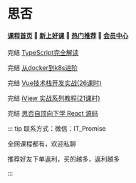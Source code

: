# 思否

#### [**课程首页**](../index.md) 💖 [**新上好课**](./xshk.md) 💖 [**热门推荐**](./rmtj.md) 💖 [**会员中心**](./vip.md)

完结 [TypeScript完全解读](https://segmentfault.com/ls/1650000018455856)

完结 [从docker到k8s进阶](https://segmentfault.com/ls/1650000019108346)

完结 [Vue技术栈开发实战(26课时)](https://segmentfault.com/ls/1650000016221751/l/1500000016358488)

完结 [iView 实战系列教程(21课时)](https://segmentfault.com/ls/1650000016424063/l/1500000018729893)

完结 [思否自顶向下学 React 源码](https://ke.sifou.com/course/1650000023864436)



::: tip
联系方式：微信：IT_Promise

全网课程都有，欢迎私聊

推荐好友下单返利，买的越多，返利越多

:::
